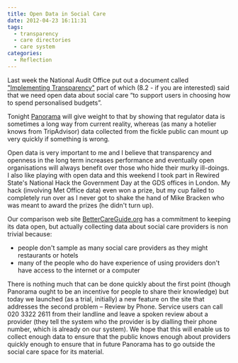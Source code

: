 ```yaml
---
title: Open Data in Social Care
date: 2012-04-23 16:11:31
tags:
  - transparency
  - care directories
  - care system
categories:
  - Reflection
---
```

Last week the National Audit Office put out a document called ["Implementing Transparency"](https://www.nao.org.uk/report/implementing-transparency/) part of which (8.2 - if you are interested)  said that we need open data about social care “to support users in choosing how to spend personalised budgets”.

Tonight [Panorama](https://www.bbc.co.uk/news/health-17777113) will give weight to that by showing that regulator data is sometimes a long way from current reality, whereas (as many a hotelier knows from TripAdvisor) data collected from the fickle public can mount up very quickly if something is wrong.

Open data is very important to me and I believe that transparency and openness in the long term increases performance and eventually open organisations will always benefit over those who hide their murky ill-doings. I also like playing with open data and this weekend I took part in Rewired State's National Hack the Government Day at the GDS offices in London. My hack (involving Met Office data) even won a prize, but my cup failed to completely run over as I never got to shake the hand of Mike Bracken who was meant to award the prizes (he didn't turn up).

Our comparison web site [BetterCareGuide.org](https://www.BetterCareGuide.org) has a commitment to keeping its data open, but actually collecting data about social care providers is non trivial because:

- people don't sample as many social care providers as they might restaurants or hotels
- many of the people who do have experience of using providers don't have access to the internet or a computer
  
There is nothing much that can be done quickly about the first point (though  Panorama ought to be an incentive for people to share their knowledge) but today we launched (as a trial, initially) a new feature on the site that addresses the second problem – Review by Phone. Service users can call 020 3322 2611 from their landline and leave a spoken review about a provider (they tell the system who the provider is by dialling their phone number, which is already on our system). We hope that this will enable us to collect enough data to ensure that the public knows enough about providers quickly enough to ensure that in future Panorama has to go outside the social care space for its material.
